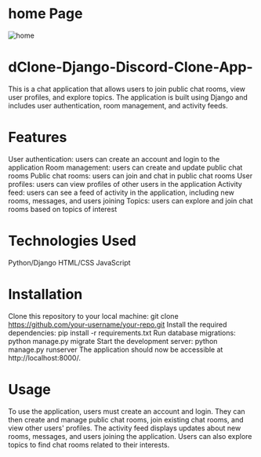 # home Page

![home](https://github.com/MhammadBjaiji/dClone-Django-Discord-Clone-App-/tree/main/imgs/home.png)









# dClone-Django-Discord-Clone-App-
This is a chat application that allows users to join public chat rooms, view user profiles, and explore topics. The application is built using Django and includes user authentication, room management, and activity feeds.


# Features
User authentication: users can create an account and login to the application
Room management: users can create and update public chat rooms
Public chat rooms: users can join and chat in public chat rooms
User profiles: users can view profiles of other users in the application
Activity feed: users can see a feed of activity in the application, including new rooms, messages, and users joining
Topics: users can explore and join chat rooms based on topics of interest


# Technologies Used
Python/Django
HTML/CSS
JavaScript

# Installation
Clone this repository to your local machine: git clone https://github.com/your-username/your-repo.git
Install the required dependencies: pip install -r requirements.txt
Run database migrations: python manage.py migrate
Start the development server: python manage.py runserver
The application should now be accessible at http://localhost:8000/.

# Usage
To use the application, users must create an account and login. They can then create and manage public chat rooms, join existing chat rooms, and view other users' profiles. The activity feed displays updates about new rooms, messages, and users joining the application. Users can also explore topics to find chat rooms related to their interests.
